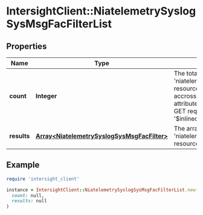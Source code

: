 # IntersightClient::NiatelemetrySyslogSysMsgFacFilterList

## Properties

| Name | Type | Description | Notes |
| ---- | ---- | ----------- | ----- |
| **count** | **Integer** | The total number of &#39;niatelemetry.SyslogSysMsgFacFilter&#39; resources matching the request, accross all pages. The &#39;Count&#39; attribute is included when the HTTP GET request includes the &#39;$inlinecount&#39; parameter. | [optional] |
| **results** | [**Array&lt;NiatelemetrySyslogSysMsgFacFilter&gt;**](NiatelemetrySyslogSysMsgFacFilter.md) | The array of &#39;niatelemetry.SyslogSysMsgFacFilter&#39; resources matching the request. | [optional] |

## Example

```ruby
require 'intersight_client'

instance = IntersightClient::NiatelemetrySyslogSysMsgFacFilterList.new(
  count: null,
  results: null
)
```

